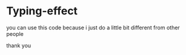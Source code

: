 # Typing-effect

you can use this code because i just do a little bit different from other people 

thank you 
